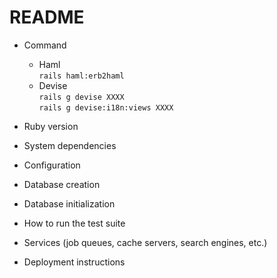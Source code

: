 # README

* Command
  * Haml  
      `rails haml:erb2haml`  
  * Devise  
      `rails g devise XXXX`  
      `rails g devise:i18n:views XXXX`  

* Ruby version

* System dependencies

* Configuration

* Database creation

* Database initialization

* How to run the test suite

* Services (job queues, cache servers, search engines, etc.)

* Deployment instructions
